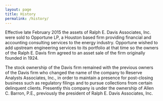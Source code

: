 ```yaml
---
layout: page
title: History
permalink: /history/
---
```

Effective late February 2015 the assets of Ralph E. Davis Associates, Inc. were sold to Opportune LP, a Houston based firm providing financial and accounting consulting services to the energy industry.  Opportune wished to add upstream engineering services to its portfolio at that time so the owners of the Ralph E. Davis firm agreed to an asset sale of the firm originally founded in 1924.

The stock ownership of the Davis firm remained with the previous owners of the Davis firm who changed the name of the company to Reserve Analysts Associates, Inc., in order to maintain a presence for post-closing business such as regulatory filings and to pursue collections from certain delinquent clients.  Presently this company is under the ownership of Allen C. Barron, P.E., previously the president of Ralph E. Davis Associates, Inc.
